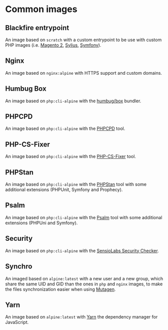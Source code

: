 Common images
=============

Blackfire entrypoint
--------------------
An image based on `scratch` with a custom entrypoint to be use with custom PHP images (i.e. [Magento 2][1], [Sylius][2], [Symfony][3]).

Nginx
-----
An image based on `nginx:alpine` with HTTPS support and custom domains.

Humbug Box
----------
An image based on `php:cli-alpine` with the [humbug/box][4] bundler.

PHPCPD
------
An image based on `php:cli-alpine` with the [PHPCPD][5] tool.

PHP-CS-Fixer
------------
An image based on `php:cli-alpine` with the [PHP-CS-Fixer][6] tool.

PHPStan
-------
An image based on `php:cli-alpine` with the [PHPStan][7] tool with some additional extensions (PHPUnit, Symfony and Prophecy).

Psalm
-------
An image based on `php:cli-alpine` with the [Psalm][8] tool with some additional extensions (PHPUni and Symfony).

Security
--------
An image based on `php:cli-alpine` with the [SensioLabs Security Checker][9].

Synchro
-------
An imaged based on `alpine:latest` with a new user and a new group, which share the same UID and GID than the ones
in `php` and `nginx` images, to make the files synchronization easier when using [Mutagen][10].

Yarn
----
An image based on `alpine:latest` with [Yarn][11] the dependency manager for JavaScript.

<!-- Resources -->
[1]: /magento2
[2]: /sylius
[3]: /symfony
[4]: https://github.com/humbug/box
[5]: https://github.com/sebastianbergmann/phpcpd
[6]: https://github.com/FriendsOfPHP/PHP-CS-Fixer
[7]: https://github.com/phpstan/phpstan
[8]: https://github.com/vimeo/psalm
[9]: https://github.com/sensiolabs/security-checker
[10]: https://mutagen.io/
[11]: https://yarnpkg.com/
